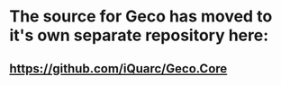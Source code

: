 # The source for Geco has moved to it's own separate repository here:

## https://github.com/iQuarc/Geco.Core